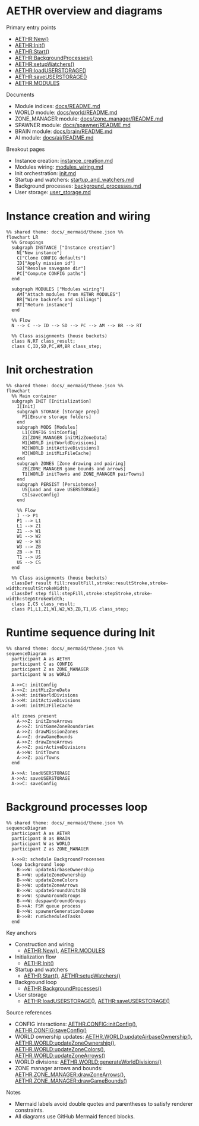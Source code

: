 # AETHR overview and diagrams

Primary entry points
- [AETHR:New()](../../dev/AETHR.lua:65)
- [AETHR:Init()](../../dev/AETHR.lua:199)
- [AETHR:Start()](../../dev/AETHR.lua:252)
- [AETHR:BackgroundProcesses()](../../dev/AETHR.lua:267)
- [AETHR:setupWatchers()](../../dev/AETHR.lua:334)
- [AETHR:loadUSERSTORAGE()](../../dev/AETHR.lua:344)
- [AETHR:saveUSERSTORAGE()](../../dev/AETHR.lua:361)
- [AETHR.MODULES](../../dev/AETHR.lua:40)

Documents
- Module indices: [docs/README.md](../README.md)
- WORLD module: [docs/world/README.md](../world/README.md)
- ZONE_MANAGER module: [docs/zone_manager/README.md](../zone_manager/README.md)
- SPAWNER module: [docs/spawner/README.md](../spawner/README.md)
- BRAIN module: [docs/brain/README.md](../brain/README.md)
- AI module: [docs/ai/README.md](../ai/README.md)

Breakout pages
- Instance creation: [instance_creation.md](./instance_creation.md)
- Modules wiring: [modules_wiring.md](./modules_wiring.md)
- Init orchestration: [init.md](./init.md)
- Startup and watchers: [startup_and_watchers.md](./startup_and_watchers.md)
- Background processes: [background_processes.md](./background_processes.md)
- User storage: [user_storage.md](./user_storage.md)


# Instance creation and wiring


```mermaid
%% shared theme: docs/_mermaid/theme.json %%
flowchart LR
  %% Groupings
  subgraph INSTANCE ["Instance creation"]
    N["New instance"]
    C["Clone CONFIG defaults"]
    ID["Apply mission id"]
    SD["Resolve savegame dir"]
    PC["Compute CONFIG paths"]
  end

  subgraph MODULES ["Modules wiring"]
    AM["Attach modules from AETHR MODULES"]
    BR["Wire backrefs and siblings"]
    RT["Return instance"]
  end

  %% Flow
  N --> C --> ID --> SD --> PC --> AM --> BR --> RT

  %% Class assignments (house buckets)
  class N,RT class_result;
  class C,ID,SD,PC,AM,BR class_step;
```

# Init orchestration

```mermaid
%% shared theme: docs/_mermaid/theme.json %%
flowchart 
  %% Main container
  subgraph INIT [Initialization]
    I[Init]
    subgraph STORAGE [Storage prep]
      P1[Ensure storage folders]
    end
    subgraph MODS [Modules]
      L1[CONFIG initConfig]
      Z1[ZONE_MANAGER initMizZoneData]
      W1[WORLD initWorldDivisions]
      W2[WORLD initActiveDivisions]
      W3[WORLD initMizFileCache]
    end
    subgraph ZONES [Zone drawing and pairing]
      ZB[ZONE_MANAGER game bounds and arrows]
      T1[WORLD initTowns and ZONE_MANAGER pairTowns]
    end
    subgraph PERSIST [Persistence]
      US[Load and save USERSTORAGE]
      CS[saveConfig]
    end

    %% Flow
    I --> P1
    P1 --> L1
    L1 --> Z1
    Z1 --> W1
    W1 --> W2
    W2 --> W3
    W3 --> ZB
    ZB --> T1
    T1 --> US
    US --> CS
  end

  %% Class assignments (house buckets)
  classDef result fill:resultFill,stroke:resultStroke,stroke-width:resultStrokeWidth;
  classDef step fill:stepFill,stroke:stepStroke,stroke-width:stepStrokeWidth;
  class I,CS class_result;
  class P1,L1,Z1,W1,W2,W3,ZB,T1,US class_step;
```

# Runtime sequence during Init

```mermaid
%% shared theme: docs/_mermaid/theme.json %%
sequenceDiagram
  participant A as AETHR
  participant C as CONFIG
  participant Z as ZONE_MANAGER
  participant W as WORLD

  A->>C: initConfig
  A->>Z: initMizZoneData
  A->>W: initWorldDivisions
  A->>W: initActiveDivisions
  A->>W: initMizFileCache

  alt zones present
    A->>Z: initZoneArrows
    A->>Z: initGameZoneBoundaries
    A->>Z: drawMissionZones
    A->>Z: drawGameBounds
    A->>Z: drawZoneArrows
    A->>Z: pairActiveDivisions
    A->>W: initTowns
    A->>Z: pairTowns
  end

  A->>A: loadUSERSTORAGE
  A->>A: saveUSERSTORAGE
  A->>C: saveConfig
```

# Background processes loop

```mermaid
%% shared theme: docs/_mermaid/theme.json %%
sequenceDiagram
  participant A as AETHR
  participant B as BRAIN
  participant W as WORLD
  participant Z as ZONE_MANAGER

  A->>B: schedule BackgroundProcesses
  loop background loop
    B->>W: updateAirbaseOwnership
    B->>W: updateZoneOwnership
    B->>W: updateZoneColors
    B->>W: updateZoneArrows
    B->>W: updateGroundUnitsDB
    B->>W: spawnGroundGroups
    B->>W: despawnGroundGroups
    B->>A: FSM queue process
    B->>W: spawnerGenerationQueue
    B->>B: runScheduledTasks
  end
```

Key anchors
- Construction and wiring
  - [AETHR:New()](../../dev/AETHR.lua:65), [AETHR.MODULES](../../dev/AETHR.lua:40)
- Initialization flow
  - [AETHR:Init()](../../dev/AETHR.lua:199)
- Startup and watchers
  - [AETHR:Start()](../../dev/AETHR.lua:252), [AETHR:setupWatchers()](../../dev/AETHR.lua:334)
- Background loop
  - [AETHR:BackgroundProcesses()](../../dev/AETHR.lua:267)
- User storage
  - [AETHR:loadUSERSTORAGE()](../../dev/AETHR.lua:344), [AETHR:saveUSERSTORAGE()](../../dev/AETHR.lua:361)

Source references
- CONFIG interactions: [AETHR.CONFIG:initConfig()](../../dev/CONFIG_.lua:364), [AETHR.CONFIG:saveConfig()](../../dev/CONFIG_.lua:404)
- WORLD ownership updates: [AETHR.WORLD:updateAirbaseOwnership()](../../dev/WORLD.lua:501), [AETHR.WORLD:updateZoneOwnership()](../../dev/WORLD.lua:633), [AETHR.WORLD:updateZoneColors()](../../dev/WORLD.lua:683), [AETHR.WORLD:updateZoneArrows()](../../dev/WORLD.lua:730)
- WORLD divisions: [AETHR.WORLD:generateWorldDivisions()](../../dev/WORLD.lua:1156)
- ZONE manager arrows and bounds: [AETHR.ZONE_MANAGER:drawZoneArrows()](../../dev/ZONE_MANAGER.lua:1025), [AETHR.ZONE_MANAGER:drawGameBounds()](../../dev/ZONE_MANAGER.lua:931)

Notes
- Mermaid labels avoid double quotes and parentheses to satisfy renderer constraints.
- All diagrams use GitHub Mermaid fenced blocks.